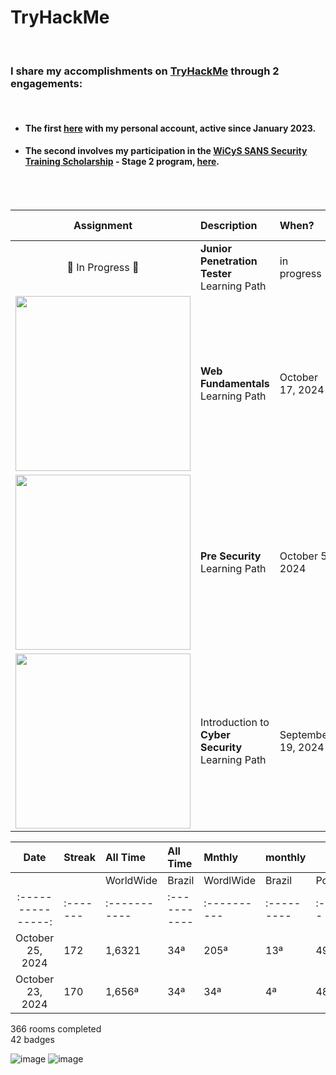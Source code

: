# TryHackMe
<br>


### I share my accomplishments on [TryHackMe](https://tryhackme.com/) through 2 engagements:
<br>

- #### The first [here](https://tryhackme.com/p/Rosana) with my personal account, active since January 2023.
- #### The second involves my participation in the [WiCyS SANS Security Training Scholarship](https://www.wicys.org/benefits/security-training-scholarship/) - Stage 2 program, [here](https://tryhackme.com/r/p/CyberRosana).
<br>
<br>




| Assignment                                  | Description                | When?     | Hands-on |
| :-----------------------------------------: | :------------------------- | :-------- | --------: | 
| &#x1F6A7; In Progress &#x1F6A7; | **Junior Penetration Tester** Learning Path | in progress | 2 | 
|  <img src="https://tryhackme-certificates.s3-eu-west-1.amazonaws.com/THM-SLADXNEMGJ.png" style="width:280px;"/> | **Web Fundamentals** Learning Path | October 17, 2024 | 2 | 
| <img src="https://tryhackme-certificates.s3-eu-west-1.amazonaws.com/THM-1GBA9ROYFI.png" style="width:280px;"/> | **Pre Security** Learning Path | October 5, 2024 | 2 | 
| <img src="https://tryhackme-certificates.s3-eu-west-1.amazonaws.com/THM-FBOHY0UAVD.png" style="width:280px;"/> | Introduction to<br>**Cyber Security** Learning Path | September 19, 2024 | 3 | 


| Date              | Streak   | All Time     | All Time     | Mnthly      | monthly    |         | Rooms     |
| :---------------: | :------- | :----------- | :----------- | :---------- | :--------- | :------ | :-------- |
|                   |          | WorldWide    | Brazil       | WordlWide   | Brazil     | Points  | Completed |
| :---------------: | :------- | :----------- | :----------- | :---------- | :--------- | :------ | :-------- |
| October 25, 2024  | 172      |       1,6321 |          34ª |        205ª |        13ª | 49,002  |       374 |
| October 23, 2024  | 170      |       1,656ª |          34ª |         34ª |         4ª | 48,482  |       366 |


366 rooms completed <br>
42 badges</p>


![image](https://github.com/user-attachments/assets/261abade-42ad-4f53-a551-c2a410554184)
![image](https://github.com/user-attachments/assets/47a8cb34-317a-44a5-be96-5858f8c77695)




